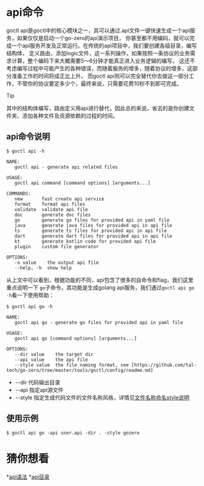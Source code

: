 # api命令
goctl api是goctl中的核心模块之一，其可以通过.api文件一键快速生成一个api服务，如果仅仅是启动一个go-zero的api演示项目，
你甚至都不用编码，就可以完成一个api服务开发及正常运行。在传统的api项目中，我们要创建各级目录，编写结构体，
定义路由，添加logic文件，这一系列操作，如果按照一条协议的业务需求计算，整个编码下来大概需要5～6分钟才能真正进入业务逻辑的编写，
这还不考虑编写过程中可能产生的各种错误，而随着服务的增多，随着协议的增多，这部分准备工作的时间将成正比上升，
而goctl api则可以完全替代你去做这一部分工作，不管你的协议要定多少个，最终来说，只需要花费10秒不到即可完成。

> [!TIP]
> 其中的结构体编写，路由定义用api进行替代，因此总的来说，省去的是你创建文件夹、添加各种文件及资源依赖的过程的时间。

## api命令说明
``` shell
$ goctl api -h
```
``` text
NAME:
   goctl api - generate api related files

USAGE:
   goctl api command [command options] [arguments...]

COMMANDS:
   new       fast create api service
   format    format api files
   validate  validate api file
   doc       generate doc files
   go        generate go files for provided api in yaml file
   java      generate java files for provided api in api file
   ts        generate ts files for provided api in api file
   dart      generate dart files for provided api in api file
   kt        generate kotlin code for provided api file
   plugin    custom file generator

OPTIONS:
   -o value    the output api file
   --help, -h  show help
```

从上文中可以看到，根据功能的不同，api包含了很多的自命令和flag，我们这里重点说明一下
`go`子命令，其功能是生成golang api服务，我们通过`goctl api go -h`看一下使用帮助：
``` shell
$ goctl api go -h
```
``` text
NAME:
   goctl api go - generate go files for provided api in yaml file

USAGE:
   goctl api go [command options] [arguments...]

OPTIONS:
   --dir value    the target dir
   --api value    the api file
   --style value  the file naming format, see [https://github.com/tal-tech/go-zero/tree/master/tools/goctl/config/readme.md]
```

* --dir 代码输出目录
* --api 指定api源文件
* --style 指定生成代码文件的文件名称风格，详情见[文件名称命名style说明](https://github.com/tal-tech/go-zero/tree/master/tools/goctl/config/readme.md)

## 使用示例
``` shell
$ goctl api go -api user.api -dir . -style gozero
```


# 猜你想看
*[api语法](api-grammar.md)
*[api目录](api-dir.md)